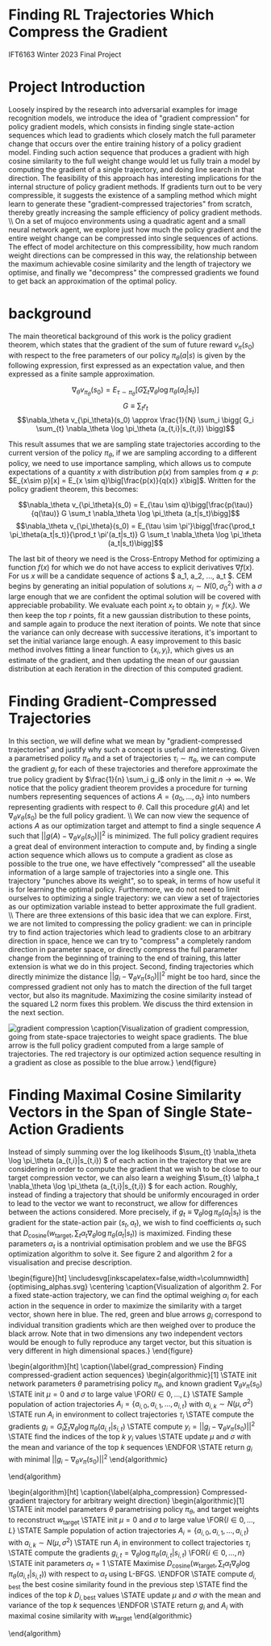 # Finding RL Trajectories Which Compress the Gradient
IFT6163 Winter 2023 Final Project


# Project Introduction

Loosely inspired by the research into adversarial examples for image recognition models, we introduce the idea of "gradient compression" for policy gradient models, which consists in finding single state-action sequences which lead to gradients which closely match the full parameter change that occurs over the entire training history of a policy gradient model. Finding such action sequence that produces a gradient with high cosine similarity to the full weight change would let us fully train a model by computing the gradient of a single trajectory, and doing line search in that direction. The feasibility of this approach has interesting implications for the internal structure of policy gradient methods. If gradients turn out to be very compressible, it suggests the existence of a sampling method which might learn to generate these "gradient-compressed trajectories" from scratch, thereby greatly increasing the sample efficiency of policy gradient methods.
\\\\
On a set of mujoco environments using a quadratic agent and a small neural network agent, we explore just how much the policy gradient and the entire weight change can be compressed into single sequences of actions. The effect of model architecture on this compressibility, how much random weight directions can be compressed in this way, the relationship between the maximum achievable cosine similarity and the length of trajectory we optimise, and finally we "decompress" the compressed gradients we found to get back an approximation of the optimal policy.


# background

The main theoretical background of this work is the policy gradient theorem, which states that the gradient of the sum of future reward $v_\pi(s_0)$ with respect to the free parameters of our policy $\pi_\theta(a|s)$ is given by the following expression, first expressed as an expectation value, and then expressed as a finite sample approximation.

$$ \nabla_\theta v_{\pi_\theta}(s_0) = E_{\tau \sim \pi_\theta}\bigg[G \sum_t \nabla_\theta \log \pi_\theta (a_t|s_t)\bigg]$$
$$G \equiv \sum_t r_t$$
$$\nabla_\theta v_{\pi_\theta}(s_0) \approx \frac{1}{N} \sum_i \bigg( G_i \sum_{t} \nabla_\theta \log \pi_\theta (a_{t,i}|s_{t,i}) \bigg)$$

This result assumes that we are sampling state trajectories according to the current version of the policy $\pi_\theta$, if we are sampling according to a different policy, we need to use importance sampling, which allows us to compute expectations of a quantity $x$ with distribution $p(x)$ from samples from $q \neq p$: $E_{x\sim p}[x] = E_{x \sim q}\big[\frac{p(x)}{q(x)} x\big]$. Written for the policy gradient theorem, this becomes:

$$\nabla_\theta v_{\pi_\theta}(s_0) = E_{\tau \sim q}\bigg[\frac{p(\tau)}{q(\tau)} G \sum_t \nabla_\theta \log \pi_\theta (a_t|s_t)\bigg]$$
$$\nabla_\theta v_{\pi_\theta}(s_0) = E_{\tau \sim \pi'}\bigg[\frac{\prod_t \pi_\theta(a_t|s_t)}{\prod_t \pi'(a_t|s_t)} G \sum_t \nabla_\theta \log \pi_\theta (a_t|s_t)\bigg]$$

The last bit of theory we need is the Cross-Entropy Method for optimizing a function $f(x)$ for which we do not have access to explicit derivatives $\nabla f(x)$. For us $x$ will be a candidate sequence of actions $ a_1, a_2, ..., a_t $. CEM begins by generating an initial population of solutions $x_i \sim N(0, \sigma_0^2)$ with a $\sigma$ large enough that we are confident the optimal solution will be covered with appreciable probability. We evaluate each point $x_t$ to obtain $y_i = f(x_i)$. We then keep the top $r$ points, fit a new gaussian distribution to these points, and sample again to produce the next iteration of points. We note that since the variance can only decrease with successive iterations, it's important to set the initial variance large enough. A easy improvement to this basic method involves fitting a linear function to $\{x_i, y_i\}$, which gives us an estimate of the gradient, and then updating the mean of our gaussian distribution at each iteration in the direction of this computed gradient. 


# Finding Gradient-Compressed Trajectories

In this section, we will define what we mean by "gradient-compressed trajectories" and justify why such a concept is useful and interesting. Given a parametrised policy $\pi_\theta$ and a set of trajectories $\tau_i \sim \pi_\theta$, we can compute the gradient $g_i$ for each of these trajectories and therefore approximate the true policy gradient by $\frac{1}{n} \sum_i g_i$ only in the limit $n\rightarrow \infty$. We notice that the policy gradient theorem provides a procedure for turning numbers representing sequences of actions $A = \{a_0, ..., a_t\}$ into numbers representing gradients with respect to $\theta$. Call this procedure $g(A)$ and let $\nabla_\theta v_\theta(s_0)$ be the full policy gradient. 
\\\\
We can now view the sequence of actions $A$ as our optimization target and attempt to find a single sequence $A$ such that $||g(A) - \nabla_\theta v_\theta(s_0)||^2$ is minimized. The full policy gradient requires a great deal of environment interaction to compute and, by finding a single action sequence which allows us to compute a gradient as close as possible to the true one, we have effectively "compressed" all the useable information of a large sample of trajectories into a single one. This trajectory "punches above its weight", so to speak, in terms of how useful it is for learning the optimal policy. Furthermore, we do not need to limit ourselves to optimizing a single trajectory: we can view a set of trajectories as our optimization variable instead to better approximate the full gradient.
\\\\
There are three extensions of this basic idea that we can explore. First, we are not limited to  compressing the policy gradient: we can in principle try to find action trajectories which lead to gradients close to an arbitrary direction in space, hence we can try to "compress" a completely random direction in parameter space, or directly compress the full parameter change from the beginning of training to the end of training, this latter extension is what we do in this project. Second, finding trajectories which directly minimize the distance $||g_i - \nabla_\theta v_\pi(s_0)||^2$ might be too hard, since the compressed gradient not only has to match the direction of the full target vector, but also its magnitude. Maximizing the cosine similarity instead of the squared L2 norm fixes this problem. We discuss the third extension in the next section.

![gradient compression](images/gradient_compression.svg)
\caption{Visualization of gradient compression, going from state-space trajectories to weight space gradients. The blue arrow is the full policy gradient computed from a large sample of trajectories. The red trajectory is our optimized action sequence resulting in a gradient as close as possible to the blue arrow.}
\end{figure}

# Finding Maximal Cosine Similarity Vectors in the Span of Single State-Action Gradients

Instead of simply summing over the log likelihoods $\sum_{t} \nabla_\theta \log \pi_\theta (a_{t,i}|s_{t,i}) $ of each action in the trajectory that we are considering in order to compute the gradient that we wish to be close to our target compression vector, we can also learn a weighing $\sum_{t} \alpha_t \nabla_\theta \log \pi_\theta (a_{t,i}|s_{t,i}) $ for each action. Roughly, instead of finding a trajectory that should be uniformly encouraged in order to lead to the vector we want to reconstruct, we allow for differences between the actions considered. More precisely, if $g_t \equiv \nabla_\theta \log \pi_\theta (a_{t}|s_{t})$ is the gradient for the state-action pair $(s_t, a_t)$, we wish to find coefficients $\alpha_t$ such that $D_{\text{cosine}}(w_{\text{target}}, \sum_t \alpha_t \nabla_\theta \log \pi_\theta (a_{t}|s_{t}))$ is maximized. Finding these parameters $\alpha_t$ is a nontrivial optimisation problem and we use the BFGS optimization algorithm to solve it. See figure 2 and algorithm 2 for a visualisation and precise description.

\begin{figure}[ht]
\includesvg[inkscapelatex=false,width=\columnwidth]{optimising_alphas.svg}
\centering
\caption{Visualization of algorithm 2. For a fixed state-action trajectory, we can find the optimal weighing $\alpha_i$ for each action in the sequence in order to maximize the similarity with a target vector, shown here in blue. The red, green and blue arrows $g_i$ correspond to individual transition gradients which are then weighed over to produce the black arrow. Note that in two dimensions any two independent vectors would be enough to fully reproduce any target vector, but this situation is very different in high dimensional spaces.}
\end{figure}


\begin{algorithm}[ht]
\caption{\label{grad_compression} Finding compressed-gradient action sequences}
\begin{algorithmic}[1]
	\STATE init network parameters $\theta$ parametrising policy $\pi_\theta$, and known gradient $\nabla_\theta v_\pi(s_0)$
        \STATE init $\mu=0$ and $\sigma$ to large value
      \FOR{$l \in 0, \ldots, L$}
            \STATE Sample population of action trajectories $A_i =\{a_{i,0}, a_{i,1}, ..., a_{i,t} \}$ with $a_{i,k}\sim N(\mu, \sigma^2)$
            \STATE run $A_i$ in environment to collect trajectories $\tau_i$
            \STATE compute the gradients $g_i = G_i \sum_t \nabla_\theta \log \pi_\theta(a_{i,t}| s_{i,t})$
            \STATE compute $y_i = ||g_i - \nabla_\theta v_\pi(s_0)||^2$
            \STATE find the indices of the top $k$ $y_i$ values
            \STATE update $\mu$ and $\sigma$ with the mean and variance of the top $k$ sequences
	  \ENDFOR
    \STATE return $g_i$ with minimal $||g_i - \nabla_\theta v_\pi(s_0)||^2$
    \end{algorithmic}
    
\end{algorithm}


\begin{algorithm}[ht]
\caption{\label{alpha_compression} Compressed-gradient trajectory for arbitrary weight direction}
\begin{algorithmic}[1]
	\STATE init model parameters $\theta$ parametrising policy $\pi_\theta$, and target weights to reconstruct $w_{\text{target}}$
        \STATE init $\mu=0$ and $\sigma$ to large value
      \FOR{$l \in 0, \ldots, L$}
            \STATE Sample population of action trajectories $A_i =\{a_{i,0}, a_{i,1}, ..., a_{i,t} \}$ with $a_{i,k}\sim N(\mu, \sigma^2)$
            \STATE run $A_i$ in environment to collect trajectories $\tau_i$
            \STATE compute the gradients $g_{i,t} = \nabla_\theta \log \pi_\theta(a_{i,t}| s_{i,t})$
             \FOR{$i \in 0, \ldots, n$}
                \STATE init parameters $\alpha_t = 1$
                \STATE Maximise $D_{\text{cosine}}(w_{\text{target}}, \sum_t \alpha_t \nabla_\theta \log \pi_\theta (a_{i,t}|s_{i,t}))$ with respect to $\alpha_t$ using L-BFGS.
             \ENDFOR
            \STATE compute $d_{i,\text{best}}$ the best cosine similarity found in the previous step
            \STATE find the indices of the top $k$ $D_{i,\text{best}}$ values
            \STATE update $\mu$ and $\sigma$ with the mean and variance of the top $k$ sequences
	  \ENDFOR
    \STATE return $g_i$ and $A_i$ with maximal cosine similarity with $w_{\text{target}}$
    \end{algorithmic}
    
\end{algorithm}
